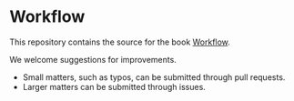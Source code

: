 # Workflow

This repository contains the source for the book [Workflow](https://dcl-workflow.stanford.edu).

We welcome suggestions for improvements.

* Small matters, such as typos, can be submitted through pull requests.
* Larger matters can be submitted through issues.
